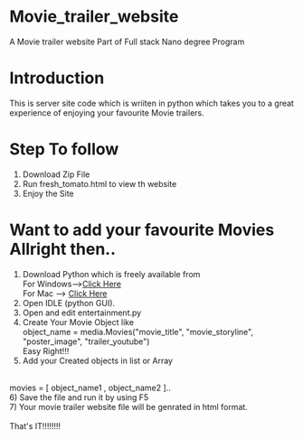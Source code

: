 # Movie_trailer_website
A Movie trailer website Part of Full stack Nano degree Program
# Introduction
This is server site code which is wriiten in python which takes you to a great experience of enjoying your favourite Movie trailers.

# Step To follow
1) Download Zip File<br>
2) Run fresh_tomato.html to view th website<br>
3) Enjoy the Site<br>

# Want to add your favourite Movies Allright then..
1) Download Python which is freely available from  <br>
   For Windows--><a href="https://www.python.org/downloads/">Click Here</a> <br>
   For Mac --> <a href="https://www.python.org/downloads/mac-osx/">Click Here</a><br>    
2) Open IDLE (python GUI).<br>
3) Open and edit entertainment.py <br>
4) Create Your Movie Object like
  <br> object_name = media.Movies("movie_title", "movie_storyline", "poster_image",
                 "trailer_youtube")
  <br>Easy Right!!!<br>
5) Add your Created objects in list or Array
  <br>
  movies = [ object_name1 , object_name2 ]..<br>
6) Save the file and run it by using F5<br>
7) Your movie trailer website file will be genrated in html format.<br>
<br>That's IT!!!!!!!!<br>
